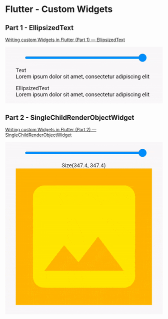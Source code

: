# Flutter - Custom Widgets

## Part 1 - EllipsizedText

[Writing custom Widgets in Flutter (Part 1) — EllipsizedText](https://rlesovyi.medium.com/writing-custom-widgets-in-flutter-part-1-ellipsizedtext-a0efdc1368a8)

![part1_example](part1-example.gif)

## Part 2 - SingleChildRenderObjectWidget

[Writing custom Widgets in Flutter (Part 2) — SingleChildRenderObjectWidget](https://rlesovyi.medium.com/writing-custom-widgets-in-flutter-part-1-ellipsizedtext-a0efdc1368a8)

![part2_example](part2-example.gif)

